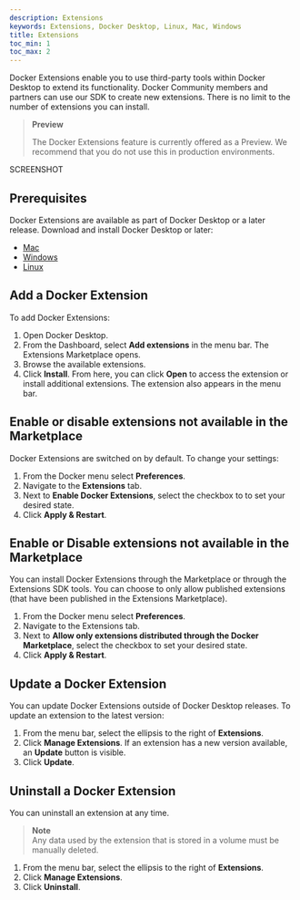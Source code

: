```yaml
---
description: Extensions
keywords: Extensions, Docker Desktop, Linux, Mac, Windows
title: Extensions
toc_min: 1
toc_max: 2
---
```


Docker Extensions enable you to use third-party tools within Docker Desktop to extend its functionality. Docker Community members and partners can use our SDK  to create new extensions. There is no limit to the number of extensions you can install.

> **Preview**
>
>The Docker Extensions feature is currently offered as a Preview. We recommend that you do not use this in production environments.

SCREENSHOT

## Prerequisites

Docker Extensions are available as part of Docker Desktop <insert release number> or a later release. Download and install Docker Desktop <insert release number> or later:

* [Mac](mac/release-notes/index.md)
* [Windows](windows/release-notes/index.md)
* [Linux](linux/index.md)

## Add a Docker Extension

To add Docker Extensions:

1. Open Docker Desktop.
2. From the Dashboard, select **Add extensions** in the menu bar. 
The Extensions Marketplace opens. 
2. Browse the available extensions.
3. Click **Install**.
From here, you can click **Open** to access the extension or install additional extensions. The extension also appears in the menu bar.

## Enable or disable extensions not available in the Marketplace

 Docker Extensions are switched on by default. To change your settings:

1. From the  Docker menu select  **Preferences**.
2. Navigate to the **Extensions** tab.
3. Next to **Enable Docker Extensions**, select the checkbox to to set your desired state.
4. Click **Apply & Restart**.

## Enable or Disable extensions not available in the Marketplace

You can install Docker Extensions through the Marketplace or through the Extensions SDK tools. You can choose to only allow published extensions (that have been published in the Extensions Marketplace).

1. From the Docker menu select **Preferences**.
2. Navigate to the Extensions tab.
3. Next to **Allow only extensions distributed through the Docker Marketplace**, select the checkbox to set your desired state.
4. Click **Apply & Restart**.

## Update a Docker Extension
You can update Docker Extensions outside of Docker Desktop releases. To update an extension to the latest version:

1. From the menu bar, select the ellipsis to the right of **Extensions**.
2. Click **Manage Extensions**.
If an extension has a new version available, an **Update** button is visible.
3. Click **Update**.

## Uninstall a Docker Extension
 You can uninstall an extension at any time. 
 
 > **Note**  
 >Any data used by the extension that is stored in a volume must be manually deleted. 

1. From the menu bar, select the ellipsis to the right of **Extensions**.
2. Click **Manage Extensions**.
3. Click **Uninstall**.
